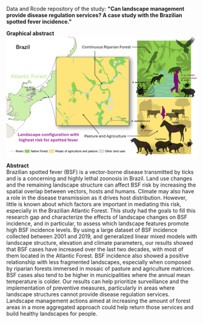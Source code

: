 Data and Rcode repository of the study: **"Can landscape management provide disease regulation services? A case study with the Brazilian spotted fever incidence."**

**Graphical abstract**\
<img src="graphical_abstract_Landscape_effects_BSF_manuscript.png" align="center" alt="" />

**Abstract**\
Brazilian spotted fever (BSF) is a vector-borne disease transmitted by ticks and is a concerning and highly lethal zoonosis in Brazil. Land use changes and the remaining landscape structure can affect BSF risk by increasing the spatial overlap between vectors, hosts and humans. Climate may also have a role in the disease transmission as it drives host distribution. However, little is known about which factors are important in mediating this risk, especially in the Brazilian Atlantic Forest. This study had the goals to fill this research gap and characterize the effects of landscape changes on BSF incidence, and in particular, to assess which landscape features promote high BSF incidence levels. By using a large dataset of BSF incidence collected between 2001 and 2019, and generalized linear mixed models with landscape structure, elevation and climate parameters, our results showed that BSF cases have increased over the last two decades, with most of them located in the Atlantic Forest. BSF incidence also showed a positive relationship with less fragmented landscapes, especially when composed by riparian forests immersed in mosaic of pasture and agriculture matrices. BSF cases also tend to be higher in municipalities where the annual mean temperature is colder. Our results can help prioritize surveillance and the implementation of preventive measures, particularly in areas where landscape structures cannot provide disease regulation services. Landscape management actions aimed at increasing the amount of forest areas in a more aggregated approach could help return those services and build healthy landscapes for people.
